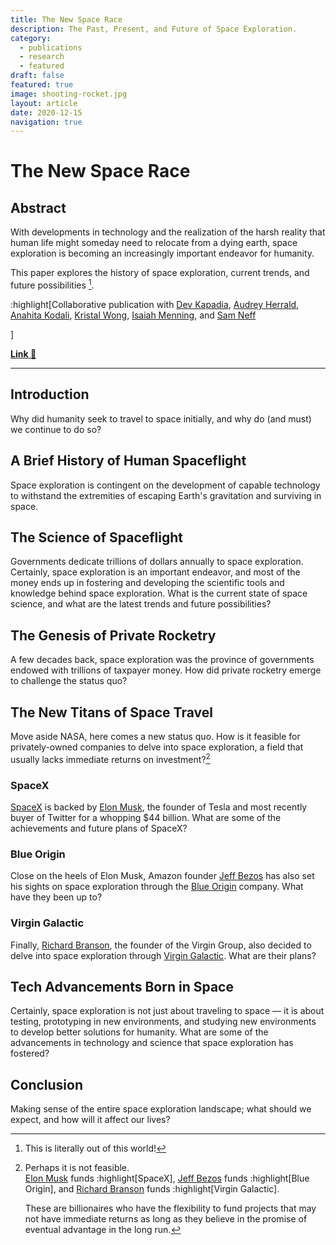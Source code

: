 ```yaml
---
title: The New Space Race
description: The Past, Present, and Future of Space Exploration.
category:
  - publications
  - research
  - featured
draft: false
featured: true
image: shooting-rocket.jpg
layout: article
date: 2020-12-15
navigation: true
---
```


# The New Space Race

## Abstract

With developments in technology and the realization of the harsh reality
that human life might someday need to relocate from a dying earth,
space exploration is becoming an increasingly important endeavor for humanity.

This paper explores the history of space exploration,
current trends, and future possibilities [^1].

:highlight[Collaborative publication with
  [Dev Kapadia][kapadia], [Audrey Herrald][herrald], [Anahita Kodali][anahita],
  [Kristal Wong][kristal], [Isaiah Menning][menning], and [Sam Neff][neff]
  
]

[**Link :rocket:**](https://issuu.com/dartmouthjournalofscience/docs/20f_dujs_print_journal_v3/188)

---

## Introduction

Why did humanity seek to travel to space initially,
and why do (and must) we continue to do so?

## A Brief History of Human Spaceflight

Space exploration is contingent on the development of capable technology
to withstand the extremities of escaping Earth's gravitation and surviving in space.

## The Science of Spaceflight

Governments dedicate trillions of dollars annually to space exploration.
Certainly, space exploration is an important endeavor, and most of the money
ends up in fostering and developing the scientific tools and knowledge
behind space exploration. What is the current state of space science,
and what are the latest trends and future possibilities?

## The Genesis of Private Rocketry

A few decades back, space exploration
was the province of governments endowed with trillions of taxpayer money.
How did private rocketry emerge to challenge the status quo?

## The New Titans of Space Travel

Move aside NASA, here comes a new status quo.
How is it feasible for privately-owned companies to delve into space exploration,
a field that usually lacks immediate returns on investment?[^2]

### SpaceX

[SpaceX][space-x] is backed by [Elon Musk][musk], the founder of Tesla and
most recently buyer of Twitter for a whopping $44 billion.
What are some of the achievements and future plans of SpaceX?


### Blue Origin

Close on the heels of Elon Musk, Amazon founder [Jeff Bezos][bezos]
has also set his sights on space exploration through the [Blue Origin][blue-origin] company.
What have they been up to?


### Virgin Galactic

Finally, [Richard Branson][branson], the founder of the Virgin Group,
also decided to delve into space exploration through [Virgin Galactic][virgin-galactic].
What are their plans?

## Tech Advancements Born in Space

Certainly, space exploration is not just about traveling to space &mdash;
it is about testing, prototyping in new environments, and studying new environments
to develop better solutions for humanity.
What are some of the advancements in technology and science that space exploration
has fostered?

## Conclusion

Making sense of the entire space exploration landscape;
what should we expect, and how will it affect our lives?

[kapadia]: https://www.linkedin.com/in/dev-kapadia/
[herrald]: https://www.linkedin.com/in/audrey-herrald/
[anahita]: https://www.linkedin.com/in/anahitatkodali/
[kristal]: https://www.linkedin.com/in/kristal-wong/
[menning]: https://www.linkedin.com/in/isaiah-menning/
[neff]:    https://www.linkedin.com/in/sam-neff-8b72a5194/

[musk]:     https://en.wikipedia.org/wiki/Elon_Musk
[bezos]:    https://en.wikipedia.org/wiki/Jeff_Bezos
[branson]:  https://en.wikipedia.org/wiki/Richard_Branson

[space-x]:     https://en.wikipedia.org/wiki/SpaceX
[blue-origin]: https://en.wikipedia.org/wiki/Blue_Origin
[virgin-galactic]: https://en.wikipedia.org/wiki/Virgin_Galactic

[^1]: This is literally out of this world!
[^2]: Perhaps it is not feasible.  
      [Elon Musk][musk] funds :highlight[SpaceX],
      [Jeff Bezos][bezos] funds :highlight[Blue Origin],
      and [Richard Branson][branson] funds :highlight[Virgin Galactic].
      
      These are billionaires who have the flexibility to fund projects
      that may not have immediate returns as long as they believe in the
      promise of eventual advantage in the long run.
